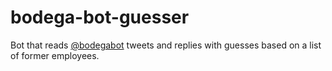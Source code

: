 # bodega-bot-guesser

Bot that reads [@bodegabot](https://twitter.com/bodegabot) tweets and replies with guesses based on a list of former employees.

